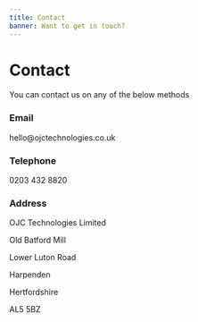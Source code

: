 ```yaml
---
title: Contact
banner: Want to get in touch?
---
```


# Contact
You can contact us on any of the below methods

<div class="pure-g">
    <div class="pure-u-1 pure-u-md-1-2 pure-u-lg-1-2">
      <h3><i class="fa fa-envelope fa-2x"></i> Email</h3>
      <p>hello@ojctechnologies.co.uk</p>
      <h3><i class="fa fa-phone fa-2x"></i> Telephone</h3>
      <p>0203 432 8820</p>
    </div>
    <div class="pure-u-1 pure-u-md-1-2 pure-u-lg-1-2">
      <h3><i class="fa fa-home fa-2x"></i> Address</h3>
      <p>OJC Technologies Limited</p>
      <p>Old Batford Mill</p>
      <p>Lower Luton Road</p>
      <p>Harpenden</p>
      <p>Hertfordshire</p>
      <p>AL5 5BZ</p>
    </div>
</div>
